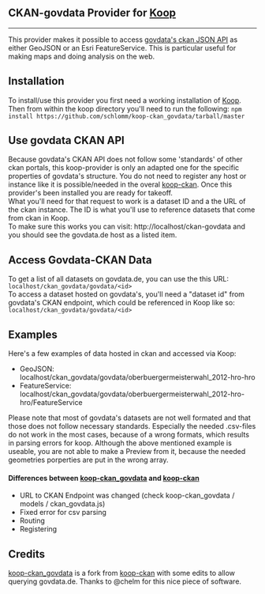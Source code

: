 ## CKAN-govdata Provider for [Koop](https://github.com/Esri/koop)
-----------

This provider makes it possible to access [govdata's ckan JSON API](https://www.govdata.de/metadatenschema) as either GeoJSON or an Esri FeatureService. This is particular useful for making maps and doing analysis on the web.

## Installation
To install/use this provider you first need a working installation of [Koop](https://github.com/Esri/koop). Then from within the koop directory you'll need to run the following:
 `npm install https://github.com/schlomm/koop-ckan_govdata/tarball/master`


## Use govdata CKAN API
Because govdata's CKAN API does not follow some  'standards' of other ckan portals, this koop-provider is only an adapted one for the specific properties of govdata's structure. You do not need to register any host or instance like it is possible/needed in the overal [koop-ckan](https://github.com/chelm/koop-ckan). Once this provider's been installed you are ready for takeoff.  
What you'll need for that request to work is a dataset ID and a the URL of the ckan instance. The ID is what you'll use to reference datasets that come from ckan in Koop.   
To make sure this works you can visit: http://localhost/ckan-govdata and you should see the govdata.de host as a listed item.

## Access Govdata-CKAN Data
To get a list of all datasets on govdata.de, you can use the this URL:  
`localhost/ckan_govdata/govdata/<id>`  
To access a dataset hosted on govdata's, you'll need a "dataset id" from govdata's CKAN endpoint, which could be referenced in Koop like so:   
`localhost/ckan_govdata/govdata/<id>`


## Examples 
Here's a few examples of data hosted in ckan and accessed via Koop: 

* GeoJSON: localhost/ckan_govdata/govdata/oberbuergermeisterwahl_2012-hro-hro
* FeatureService: localhost/ckan_govdata/govdata/oberbuergermeisterwahl_2012-hro-hro/FeatureService

Please note that most of govdata's datasets are not well formated and that those does not follow necessary standards. Especially the needed .csv-files do not work in the most cases, because of a wrong formats, which results in parsing errors for koop. Although the above mentioned example is useable, you are not able to make a Preview from it, because the needed geometries porperties are put in the wrong array. 

#### Differences between [koop-ckan_govdata](https://github.com/schlomm/koop-ckan_govdata) and [koop-ckan](https://github.com/chelm/koop-ckan) 

 - URL to CKAN Endpoint was changed (check koop-ckan_govdata / models / ckan_govdata.js)
 - Fixed error for csv parsing
 - Routing
 - Registering

## Credits
[koop-ckan_govdata](https://github.com/schlomm/koop-ckan_govdata) is a fork from [koop-ckan](https://github.com/chelm/koop-ckan) with some edits to allow querying govdata.de.  Thanks to @chelm for this nice piece of software.  


